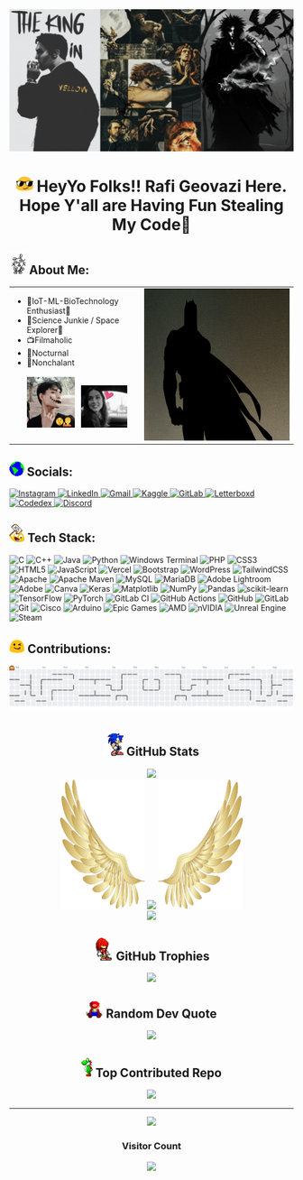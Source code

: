 <img src="WBanner.gif" style="max-width: 100%;" />

<h1 align="center"><img src="emoji/blob-cool.gif" width="30"/> HeyYo Folks!! Rafi Geovazi Here. Hope Y'all are Having Fun Stealing My Code🤞</h1>

## <img src="emoji/rabbit-dance_pbj.gif" width="30"/> About Me:
<table>
  <tr>
    <td align="left" valign="top">
      <ul>
        <li>🤖IoT-ML-BioTechnology Enthusiast🧬</li>
        <li>🚀Science Junkie / Space Explorer🔭</li>
        <li>📺Filmaholic</li>
        <li>🦇Nocturnal</li>
        <li>🥷Nonchalant</li>
        <br/>
        <img src="sigma.gif" width="85" height="90" /> &nbsp;
        <img src="MyWife.gif" width="82" height="75" />
      </ul>
    </td>
    <td align="right" valign="top">
      <img src="GeoTheBatman.gif" width="390" height="270" />
    </td>
  </tr>
</table>

## <img src="emoji/earth.gif" width="26"/> Socials:

<p align="left">
  <a href="https://www.instagram.com/rafi.geo?igsh=MXRxcnMwcHVuYXd1Ng==" target="_blank">
    <img src="https://img.shields.io/badge/Instagram-%23E4405F.svg?style=for-the-badge&logo=Instagram&logoColor=white" alt="Instagram"/>
  </a>
  <a href="www.linkedin.com/in/rafi-geovazi-b78425304" target="_blank">
    <img src="https://img.shields.io/badge/LinkedIn-%230077B5.svg?style=for-the-badge&logo=linkedin&logoColor=white" alt="LinkedIn"/>
  </a>
  <a href="mailto:rafigeovazi1@gmail.com" target="_blank">
    <img src="https://img.shields.io/badge/Gmail-D14836?style=for-the-badge&logo=gmail&logoColor=white" alt="Gmail"/>
  </a>
  <a href="https://www.kaggle.com/rafigeovazi" target="_blank">
    <img src="https://img.shields.io/badge/Kaggle-20BEFF?style=for-the-badge&logo=kaggle&logoColor=white" alt="Kaggle"/>
  </a>
  <a href="https://gitlab.com/rafigeovazi" target="_blank">
    <img src="https://img.shields.io/badge/GitLab-FC6D26?style=for-the-badge&logo=gitlab&logoColor=white" alt="GitLab"/>
  </a>
  <a href="https://boxd.it/cpvMp" target="_blank">
    <img src="https://img.shields.io/badge/Letterboxd-181818?style=for-the-badge&logo=letterboxd&logoColor=00E054" alt="Letterboxd"/>
  </a>
  <a href="https://www.codedex.io/@G-TheConqueror" target="_blank">
    <img src="https://img.shields.io/badge/Codedex-FFFF00?style=for-the-badge&logo=&logoColor=white&labelColor=000000" alt="Codedex"/>
  </a>
  <a href="https://discordapp.com/users/geo_gosling" target="_blank">
    <img src="https://img.shields.io/badge/Discord-5865F2?style=for-the-badge&logo=discord&logoColor=white" alt="Discord"/>
  </a>
</p>

## <img src="emoji/xd-blob.gif" width="27"/> Tech Stack:

![C](https://img.shields.io/badge/c-%2300599C.svg?style=for-the-badge&logo=c&logoColor=white) ![C++](https://img.shields.io/badge/c++-%2300599C.svg?style=for-the-badge&logo=c%2B%2B&logoColor=white) ![Java](https://img.shields.io/badge/java-%23ED8B00.svg?style=for-the-badge&logo=openjdk&logoColor=white) ![Python](https://img.shields.io/badge/python-3670A0?style=for-the-badge&logo=python&logoColor=ffdd54) ![Windows Terminal](https://img.shields.io/badge/Windows%20Terminal-%234D4D4D.svg?style=for-the-badge&logo=windows-terminal&logoColor=white) ![PHP](https://img.shields.io/badge/php-%23777BB4.svg?style=for-the-badge&logo=php&logoColor=white) ![CSS3](https://img.shields.io/badge/css3-%231572B6.svg?style=for-the-badge&logo=css3&logoColor=white) ![HTML5](https://img.shields.io/badge/html5-%23E34F26.svg?style=for-the-badge&logo=html5&logoColor=white) ![JavaScript](https://img.shields.io/badge/javascript-%23323330.svg?style=for-the-badge&logo=javascript&logoColor=%23F7DF1E) ![Vercel](https://img.shields.io/badge/vercel-%23000000.svg?style=for-the-badge&logo=vercel&logoColor=white) ![Bootstrap](https://img.shields.io/badge/bootstrap-%238511FA.svg?style=for-the-badge&logo=bootstrap&logoColor=white) ![WordPress](https://img.shields.io/badge/WordPress-%23117AC9.svg?style=for-the-badge&logo=WordPress&logoColor=white) ![TailwindCSS](https://img.shields.io/badge/tailwindcss-%2338B2AC.svg?style=for-the-badge&logo=tailwind-css&logoColor=white) ![Apache](https://img.shields.io/badge/apache-%23D42029.svg?style=for-the-badge&logo=apache&logoColor=white) ![Apache Maven](https://img.shields.io/badge/Apache%20Maven-C71A36?style=for-the-badge&logo=Apache%20Maven&logoColor=white) ![MySQL](https://img.shields.io/badge/mysql-4479A1.svg?style=for-the-badge&logo=mysql&logoColor=white) ![MariaDB](https://img.shields.io/badge/MariaDB-003545?style=for-the-badge&logo=mariadb&logoColor=white) ![Adobe Lightroom](https://img.shields.io/badge/Adobe%20Lightroom-31A8FF.svg?style=for-the-badge&logo=Adobe%20Lightroom&logoColor=white) ![Adobe](https://img.shields.io/badge/adobe-%23FF0000.svg?style=for-the-badge&logo=adobe&logoColor=white) ![Canva](https://img.shields.io/badge/Canva-%2300C4CC.svg?style=for-the-badge&logo=Canva&logoColor=white) ![Keras](https://img.shields.io/badge/Keras-%23D00000.svg?style=for-the-badge&logo=Keras&logoColor=white) ![Matplotlib](https://img.shields.io/badge/Matplotlib-%23ffffff.svg?style=for-the-badge&logo=Matplotlib&logoColor=black) ![NumPy](https://img.shields.io/badge/numpy-%23013243.svg?style=for-the-badge&logo=numpy&logoColor=white) ![Pandas](https://img.shields.io/badge/pandas-%23150458.svg?style=for-the-badge&logo=pandas&logoColor=white) ![scikit-learn](https://img.shields.io/badge/scikit--learn-%23F7931E.svg?style=for-the-badge&logo=scikit-learn&logoColor=white) ![TensorFlow](https://img.shields.io/badge/TensorFlow-%23FF6F00.svg?style=for-the-badge&logo=TensorFlow&logoColor=white) ![PyTorch](https://img.shields.io/badge/PyTorch-%23EE4C2C.svg?style=for-the-badge&logo=PyTorch&logoColor=white) ![GitLab CI](https://img.shields.io/badge/gitlab%20CI-%23181717.svg?style=for-the-badge&logo=gitlab&logoColor=white) ![GitHub Actions](https://img.shields.io/badge/github%20actions-%232671E5.svg?style=for-the-badge&logo=githubactions&logoColor=white) ![GitHub](https://img.shields.io/badge/github-%23121011.svg?style=for-the-badge&logo=github&logoColor=white) ![GitLab](https://img.shields.io/badge/gitlab-%23181717.svg?style=for-the-badge&logo=gitlab&logoColor=white) ![Git](https://img.shields.io/badge/git-%23F05033.svg?style=for-the-badge&logo=git&logoColor=white) ![Cisco](https://img.shields.io/badge/cisco-%23049fd9.svg?style=for-the-badge&logo=cisco&logoColor=black) ![Arduino](https://img.shields.io/badge/-Arduino-00979D?style=for-the-badge&logo=Arduino&logoColor=white) ![Epic Games](https://img.shields.io/badge/epicgames-%23313131.svg?style=for-the-badge&logo=epicgames&logoColor=white) ![AMD](https://img.shields.io/badge/AMD-%23000000.svg?style=for-the-badge&logo=amd&logoColor=white) ![nVIDIA](https://img.shields.io/badge/nVIDIA-%2376B900.svg?style=for-the-badge&logo=nVIDIA&logoColor=white) ![Unreal Engine](https://img.shields.io/badge/unrealengine-%23313131.svg?style=for-the-badge&logo=unrealengine&logoColor=white) ![Steam](https://img.shields.io/badge/steam-%23000000.svg?style=for-the-badge&logo=steam&logoColor=white)

## <img src="emoji/blob_crazy_happy.gif" width="27"/> Contributions:

<picture>
  <source media="(prefers-color-scheme: dark)" srcset="https://raw.githubusercontent.com/rafigeovazi/rafigeovazi/output/pacman-contribution-graph-dark.svg">
  <img alt="pacman contribution graph" src="https://raw.githubusercontent.com/rafigeovazi/rafigeovazi/output/pacman-contribution-graph.svg">
</picture>

<div align="center">

## <img src="emoji/sonic-wait.gif" width="40"/>GitHub Stats

![](https://github-readme-stats.vercel.app/api?username=rafigeovazi&theme=algolia&hide_border=true&include_all_commits=true&count_private=false)<br/>
<img height="230" width="150" src="left.png"/>
![](https://nirzak-streak-stats.vercel.app/?user=rafigeovazi&theme=outrun&hide_border=true)
<img height="230" width="150" src="right.png"/><br/>
![](https://github-readme-stats.vercel.app/api/top-langs/?username=rafigeovazi&theme=neon&hide_border=true&include_all_commits=true&count_private=false&layout=compact)

## <img src="emoji/knuckles.gif" width="40"/>GitHub Trophies

![](https://github-profile-trophy.vercel.app/?username=rafigeovazi&theme=tokyonight&no-frame=true&no-bg=true&margin-w=4)

## <img src="emoji/mario_sleep.gif" width="30"/> Random Dev Quote

![](https://quotes-github-readme.vercel.app/api?type=vetical&theme=dark)

## <img src="emoji/yoshi_spin.gif" width="20"/> Top Contributed Repo

![](https://github-contributor-stats.vercel.app/api?username=rafigeovazi&limit=5&theme=midnight-purple&combine_all_yearly_contributions=true)

---
  
[![](https://visitcount.itsvg.in/api?id=rafigeovazi&icon=4&color=0)](https://visitcount.itsvg.in)
<h3>Visitor Count</h3>
<p align="center"><img align="center" src="https://profile-counter.glitch.me/{rafigeovazi}/count.svg" /></p>
